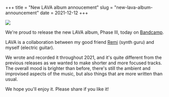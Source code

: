 +++
title = "New LAVA album annoucement"
slug = "new-lava-album-announcement"
date = 2021-12-12
+++

<img src="https://f4.bcbits.com/img/a4200119371_10.jpg"/>

We're proud to release the new LAVA album, Phase III, today on [Bandcamp](https://lavabdx.bandcamp.com/album/phase-iii).

LAVA is a collaboration between my good friend [Remi](https://yesdivulgation.bandcamp.com/) (synth guru) and myself (electric guitar).

We wrote and recorded it throughout 2021, and it's quite different from the previous releases as we wanted to make shorter and more focused tracks.
The overall mood is brighter than before, there's still the ambient and improvised aspects of the music, but also things that are more written than usual.

We hope you'll enjoy it. Please share if you like it!